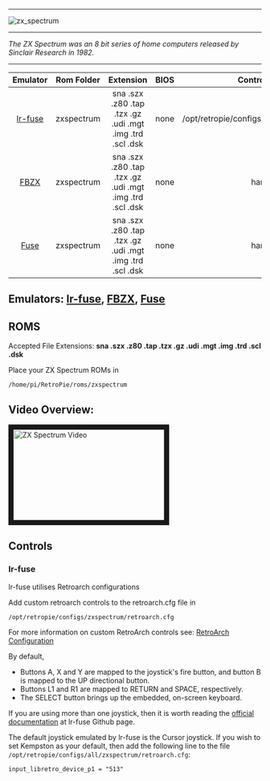 ***
![zx_spectrum](https://cloud.githubusercontent.com/assets/10035308/12212920/3dc40236-b62d-11e5-8ee4-c224358c1424.png)
***
_The ZX Spectrum was an 8 bit series of home computers released by Sinclair Research in 1982._

***

| Emulator | Rom Folder | Extension | BIOS |  Controller Config |
| :---: | :---: | :---: | :---: | :---: |
| [lr-fuse](https://github.com/libretro/fuse-libretro) | zxspectrum  | sna .szx .z80 .tap .tzx .gz .udi .mgt .img .trd .scl .dsk | none | /opt/retropie/configs/zxspectrum/retroarch.cfg |
| [FBZX](http://www.rastersoft.com/programas/fbzx.html) | zxspectrum  | sna .szx .z80 .tap .tzx .gz .udi .mgt .img .trd .scl .dsk | none | hardcoded |
| [Fuse](http://fuse-emulator.sourceforge.net/) | zxspectrum  | sna .szx .z80 .tap .tzx .gz .udi .mgt .img .trd .scl .dsk | none | hardcoded |

## Emulators: [lr-fuse](https://github.com/libretro/fuse-libretro), [FBZX](http://www.rastersoft.com/programas/fbzx.html), [Fuse](http://fuse-emulator.sourceforge.net/)

## ROMS

Accepted File Extensions: **sna .szx .z80 .tap .tzx .gz .udi .mgt .img .trd .scl .dsk**

Place your ZX Spectrum ROMs in
```
/home/pi/RetroPie/roms/zxspectrum
```

## Video Overview:
<a href="https://www.youtube.com/watch?v=_Rs20bAy-sY" target="_blank"><img src="https://i.ytimg.com/vi_webp/_Rs20bAy-sY/mqdefault.webp" 
alt="ZX Spectrum Video" width="300" height="180" border="10" /></a>

## Controls

### lr-fuse

lr-fuse utilises Retroarch configurations

Add custom retroarch controls to the retroarch.cfg file in
```shell
/opt/retropie/configs/zxspectrum/retroarch.cfg
```
For more information on custom RetroArch controls see: [RetroArch Configuration](RetroArch-Configuration)

By default, 

* Buttons A, X and Y are mapped to the joystick's fire button, and button B is mapped to the UP directional button. 
* Buttons L1 and R1 are mapped to RETURN and SPACE, respectively. 
* The SELECT button brings up the embedded, on-screen keyboard.

If you are using more than one joystick, then it is worth reading the [official documentation](https://github.com/libretro/fuse-libretro#input-devices) at lr-fuse Github page.

The default joystick emulated by lr-fuse is the Cursor joystick. If you wish to set Kempston as your default, then add the following line to the file `/opt/retropie/configs/all/zxspectrum/retroarch.cfg`:

    input_libretro_device_p1 = "513"